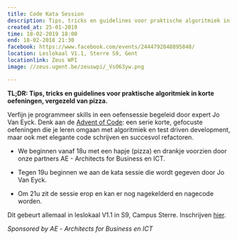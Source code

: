 ```yaml
---
title: Code Kata Session
description: Tips, tricks en guidelines voor praktische algoritmiek in korte oefeningen, vergezeld van pizza.
created_at: 25-01-2019
time: 18-02-2019 18:00
end: 18-02-2018 21:30
facebook: https://www.facebook.com/events/2444792848895848/
location: Leslokaal V1.1, Sterre S9, Gent
locationlink: Zeus WPI
image: //zeus.ugent.be/zeuswpi/_VsO63yw.png

---
```


**TL;DR: Tips, tricks en guidelines voor praktische algoritmiek in korte oefeningen, vergezeld van pizza.**

Verfijn je programmeer skills in een oefensessie begeleid door expert Jo Van Eyck. Denk aan de [Advent of Code](https://adventofcode.com): een serie korte, gefocuste oefeningen die je leren omgaan met algoritmiek en test driven development, maar ook met elegante code schrijven en succesvol refactoren.

* We beginnen vanaf 18u met een hapje (pizza) en drankje voorzien door onze partners AE - Architects for Business en ICT.

* Tegen 19u beginnen we aan de kata sessie die wordt gegeven door Jo Van Eyck. 

* Om 21u zit de sessie erop en kan er nog nagekelderd en nagecode worden.

Dit gebeurt allemaal in leslokaal V1.1 in S9, Campus Sterre.
Inschrijven [hier](https://goo.gl/forms/FRe8V7iaioC2dTJG2).

_Sponsored by AE_ - _Architects for Business en ICT_
